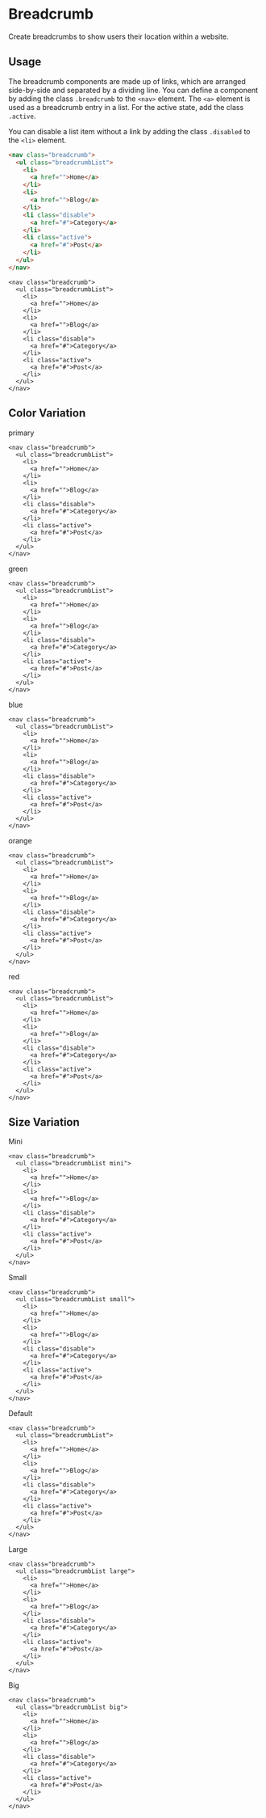 # Breadcrumb

<p class="text docsLeadText">Create breadcrumbs to show users their location within a website.</p>

## Usage

The breadcrumb components are made up of links, which are arranged side-by-side and separated by a dividing line. You can define a component by adding the class `.breadcrumb` to the `<nav>` element. The `<a>` element is used as a breadcrumb entry in a list. For the active state, add the class `.active`.

You can disable a list item without a link by adding the class `.disabled` to the `<li>` element.

```html
<nav class="breadcrumb">
  <ul class="breadcrumbList">
    <li>
      <a href="">Home</a>
    </li>
    <li>
      <a href="">Blog</a>
    </li>
    <li class="disable">
      <a href="#">Category</a>
    </li>
    <li class="active">
      <a href="#">Post</a>
    </li>
  </ul>
</nav>
```

```example
<nav class="breadcrumb">
  <ul class="breadcrumbList">
    <li>
      <a href="">Home</a>
    </li>
    <li>
      <a href="">Blog</a>
    </li>
    <li class="disable">
      <a href="#">Category</a>
    </li>
    <li class="active">
      <a href="#">Post</a>
    </li>
  </ul>
</nav>
```

## Color Variation

primary

```example
<nav class="breadcrumb">
  <ul class="breadcrumbList">
    <li>
      <a href="">Home</a>
    </li>
    <li>
      <a href="">Blog</a>
    </li>
    <li class="disable">
      <a href="#">Category</a>
    </li>
    <li class="active">
      <a href="#">Post</a>
    </li>
  </ul>
</nav>
```

green


```example
<nav class="breadcrumb">
  <ul class="breadcrumbList">
    <li>
      <a href="">Home</a>
    </li>
    <li>
      <a href="">Blog</a>
    </li>
    <li class="disable">
      <a href="#">Category</a>
    </li>
    <li class="active">
      <a href="#">Post</a>
    </li>
  </ul>
</nav>
```

blue

```example
<nav class="breadcrumb">
  <ul class="breadcrumbList">
    <li>
      <a href="">Home</a>
    </li>
    <li>
      <a href="">Blog</a>
    </li>
    <li class="disable">
      <a href="#">Category</a>
    </li>
    <li class="active">
      <a href="#">Post</a>
    </li>
  </ul>
</nav>
```

orange

```example
<nav class="breadcrumb">
  <ul class="breadcrumbList">
    <li>
      <a href="">Home</a>
    </li>
    <li>
      <a href="">Blog</a>
    </li>
    <li class="disable">
      <a href="#">Category</a>
    </li>
    <li class="active">
      <a href="#">Post</a>
    </li>
  </ul>
</nav>
```

red

```example
<nav class="breadcrumb">
  <ul class="breadcrumbList">
    <li>
      <a href="">Home</a>
    </li>
    <li>
      <a href="">Blog</a>
    </li>
    <li class="disable">
      <a href="#">Category</a>
    </li>
    <li class="active">
      <a href="#">Post</a>
    </li>
  </ul>
</nav>
```

## Size Variation

Mini

```example
<nav class="breadcrumb">
  <ul class="breadcrumbList mini">
    <li>
      <a href="">Home</a>
    </li>
    <li>
      <a href="">Blog</a>
    </li>
    <li class="disable">
      <a href="#">Category</a>
    </li>
    <li class="active">
      <a href="#">Post</a>
    </li>
  </ul>
</nav>
```

Small

```example
<nav class="breadcrumb">
  <ul class="breadcrumbList small">
    <li>
      <a href="">Home</a>
    </li>
    <li>
      <a href="">Blog</a>
    </li>
    <li class="disable">
      <a href="#">Category</a>
    </li>
    <li class="active">
      <a href="#">Post</a>
    </li>
  </ul>
</nav>
```

Default

```example
<nav class="breadcrumb">
  <ul class="breadcrumbList">
    <li>
      <a href="">Home</a>
    </li>
    <li>
      <a href="">Blog</a>
    </li>
    <li class="disable">
      <a href="#">Category</a>
    </li>
    <li class="active">
      <a href="#">Post</a>
    </li>
  </ul>
</nav>
```

Large

```example
<nav class="breadcrumb">
  <ul class="breadcrumbList large">
    <li>
      <a href="">Home</a>
    </li>
    <li>
      <a href="">Blog</a>
    </li>
    <li class="disable">
      <a href="#">Category</a>
    </li>
    <li class="active">
      <a href="#">Post</a>
    </li>
  </ul>
</nav>
```

Big

```example
<nav class="breadcrumb">
  <ul class="breadcrumbList big">
    <li>
      <a href="">Home</a>
    </li>
    <li>
      <a href="">Blog</a>
    </li>
    <li class="disable">
      <a href="#">Category</a>
    </li>
    <li class="active">
      <a href="#">Post</a>
    </li>
  </ul>
</nav>
```

